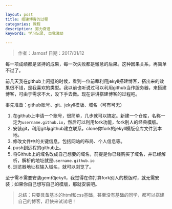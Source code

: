 ```yaml
---

layout: post
title: 搭建博客的过程
categories: 教程
description: 努力奋进
keywords: 学习记录, 自我激励

---
```

> 作者：Jamosf
> 日期：2017/01/12

每一项成绩都是坚持的成果，每一次失败都是懈怠的后果。这种因果关系，再简单不过了。

前几天我在github上闲逛的时候，看到一位前辈利用jekyll搭建博客，搭出来的效果很不错，是我喜欢的类型。我以前也听说过可以利用github当作服务器，来搭建博客，可由于需求不大，没下手去做。现在讲讲搭建博客的过程吧。

事先准备：github账号、git、jekyll模版、域名（可有可无）

1. 在github上申请一个账号，很简单，几步就可以搞定。新建一个仓库，名称一定为`username.github.io`，然后可以利用fork功能，fork别人的经典模版。
2. 安装git，利用git与github建立联系，clone你fork的jekyll模版仓库文件到本地。
3. 修改文件中的关键信息，包括网站的布局、个人信息等。
4. push到远程的github上。
5. 将Github上的域名改成自己想要的域名，前提是你已经购买了域名，并已经解析，解析的地址就是`username.github.io`
6. 浏览器地址栏输入域名，就可以浏览了。

至于需不需要安装gem和jekyll，我觉得在你打算fork别人的模版时，就无需安装；如果你自己想写自己的模版，那就安装吧。

> 总结：只要具备基本的html和css基础，甚至没有基础的同学，都可以搭建自己的博客，赶快来试试吧！
